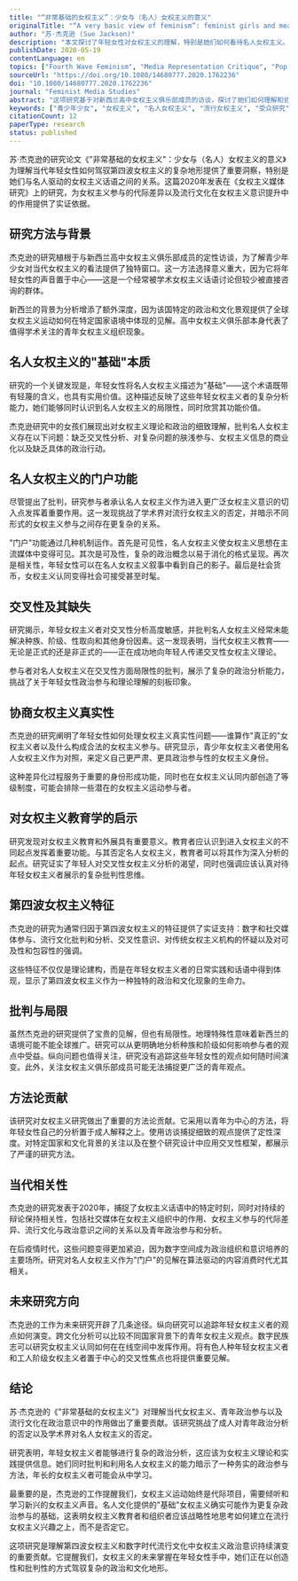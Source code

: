 ```yaml
---
title: "“非常基础的女权主义”：少女与（名人）女权主义的意义"
originalTitle: "“A very basic view of feminism”: feminist girls and meanings of (celebrity) feminism"
author: "苏·杰克逊 (Sue Jackson)"
description: "本文探讨了年轻女性对女权主义的理解，特别是她们如何看待名人女权主义。研究发现，尽管名人女权主义常被批判为肤浅、缺乏交集性视角，但它在吸引和引导年轻女孩接触并深入了解女权主义方面，扮演了“入门”或“启动点”的重要角色。"
publishDate: 2020-05-19
contentLanguage: en
topics: ["Fourth Wave Feminism", "Media Representation Critique", "Pop Culture Feminism"]
sourceUrl: "https://doi.org/10.1080/14680777.2020.1762236"
doi: "10.1080/14680777.2020.1762236"
journal: "Feminist Media Studies"
abstract: "这项研究基于对新西兰高中女权主义俱乐部成员的访谈，探讨了她们如何理解和协商名人女权主义。分析显示，女孩们将名人女权主义视为一种“基本”但有用的工具，用于界定自我和他人的女权主义主体性。尽管她们批判名人女权主义“很赶时髦”、“非政治化”，且缺乏交集性价值观和政治行动主义，但同时承认它在吸引人们关注女权主义方面具有潜在价值。"
keywords: ["青少年少女", "女权主义", "名人女权主义", "流行女权主义", "受众研究"]
citationCount: 12
paperType: research
status: published
---
```


苏·杰克逊的研究论文《"非常基础的女权主义"：少女与（名人）女权主义的意义》为理解当代年轻女性如何驾驭第四波女权主义的复杂地形提供了重要洞察，特别是她们与名人驱动的女权主义话语之间的关系。这篇2020年发表在《女权主义媒体研究》上的研究，为女权主义参与的代际差异以及流行文化在女权主义意识提升中的作用提供了实证依据。

## 研究方法与背景

杰克逊的研究植根于与新西兰高中女权主义俱乐部成员的定性访谈，为了解青少年少女对当代女权主义的看法提供了独特窗口。这一方法选择意义重大，因为它将年轻女性的声音置于中心——这是一个经常被学术女权主义话语讨论但较少被直接咨询的群体。

新西兰的背景为分析增添了额外深度，因为该国特定的政治和文化景观提供了全球女权主义运动如何在特定国家语境中体现的见解。高中女权主义俱乐部本身代表了值得学术关注的青年女权主义组织现象。

## 名人女权主义的"基础"本质

研究的一个关键发现是，年轻女性将名人女权主义描述为"基础"——这个术语既带有轻蔑的含义，也具有实用价值。这种描述反映了这些年轻女权主义者的复杂分析能力，她们能够同时认识到名人女权主义的局限性，同时欣赏其功能价值。

杰克逊研究中的女孩们展现出对女权主义理论和政治的细致理解，批判名人女权主义存在以下问题：缺乏交叉性分析、对复杂问题的肤浅参与、女权主义信息的商业化以及缺乏具体的政治行动。

## 名人女权主义的门户功能

尽管提出了批判，研究参与者承认名人女权主义作为进入更广泛女权主义意识的切入点发挥着重要作用。这一发现挑战了学术界对流行女权主义的否定，并暗示不同形式的女权主义参与之间存在更复杂的关系。

"门户"功能通过几种机制运作。首先是可见性，名人女权主义使女权主义思想在主流媒体中变得可见。其次是可及性，复杂的政治概念以易于消化的格式呈现。再次是相关性，年轻女性可以在名人女权主义叙事中看到自己的影子。最后是社会货币，女权主义认同变得社会可接受甚至时髦。

## 交叉性及其缺失

研究揭示，年轻女权主义者对交叉性分析高度敏感，并批判名人女权主义经常未能解决种族、阶级、性取向和其他身份因素。这一发现表明，当代女权主义教育——无论是正式的还是非正式的——正在成功地向年轻人传递交叉性女权主义理论。

参与者对名人女权主义在交叉性方面局限性的批判，展示了复杂的政治分析能力，挑战了关于年轻女性政治参与和理论理解的刻板印象。

## 协商女权主义真实性

杰克逊的研究阐明了年轻女性如何处理女权主义真实性问题——谁算作"真正的"女权主义者以及什么构成合法的女权主义参与。研究显示，青少年女权主义者使用名人女权主义作为对照，来定义自己更严肃、更具政治参与性的女权主义身份。

这种差异化过程服务于重要的身份形成功能，同时也在女权主义认同内部创造了等级制度，可能会排除一些潜在的女权主义运动参与者。

## 对女权主义教育学的启示

研究发现对女权主义教育和外展具有重要意义。教育者应认识到进入女权主义的不同起点发挥着重要功能。与其否定名人女权主义，教育者可以将其作为深入分析的起点。研究证实了年轻人对交叉性女权主义分析的渴望，同时也强调应该认真对待年轻女权主义者展示的复杂批判性思维。

## 第四波女权主义特征

杰克逊的研究为通常归因于第四波女权主义的特征提供了实证支持：数字和社交媒体参与、流行文化批判和分析、交叉性意识、对传统女权主义机构的怀疑以及对可及性和包容性的强调。

这些特征不仅仅是理论建构，而是在年轻女权主义者的日常实践和话语中得到体现，显示了第四波女权主义作为一种独特的政治和文化现象的生命力。

## 批判与局限

虽然杰克逊的研究提供了宝贵的见解，但也有局限性。地理特殊性意味着新西兰的语境可能不能全球推广。研究可以从更明确地分析种族和阶级如何影响参与者的观点中受益。纵向问题也值得关注，研究没有追踪这些年轻女性的观点如何随时间演变。此外，关注女权主义俱乐部成员可能无法捕捉更广泛的青年观点。

## 方法论贡献

该研究对女权主义研究做出了重要的方法论贡献。它采用以青年为中心的方法，将年轻女性自己的分析置于成人解释之上。使用访谈捕捉细致的观点提供了定性深度。对特定国家和文化背景的关注以及在整个研究设计中应用交叉性框架，都展示了严谨的研究方法。

## 当代相关性

杰克逊的研究发表于2020年，捕捉了女权主义话语中的特定时刻，同时对持续的辩论保持相关性，包括社交媒体在女权主义组织中的作用、女权主义参与的代际差异、流行文化与政治意识之间的关系以及青年政治参与和分析。

在后疫情时代，这些问题变得更加紧迫，因为数字空间成为政治组织和意识培养的主要场所。研究对名人女权主义作为"门户"的见解在算法驱动的内容消费时代尤其相关。

## 未来研究方向

杰克逊的工作为未来研究开辟了几条途径。纵向研究可以追踪年轻女权主义者的观点如何演变。跨文化分析可以比较不同国家背景下的青年女权主义观点。数字民族志可以研究女权主义认同如何在在线空间中发挥作用。将有色人种年轻女权主义者和工人阶级女权主义者置于中心的交叉性焦点也将提供重要见解。

## 结论

苏·杰克逊的《"非常基础的女权主义"》对理解当代女权主义、青年政治参与以及流行文化在政治意识中的作用做出了重要贡献。该研究挑战了成人对青年政治分析的否定以及学术界对名人女权主义的否定。

研究表明，年轻女权主义者能够进行复杂的政治分析，这应该为女权主义理论和实践提供信息。她们同时批判和利用名人女权主义的能力暗示了一种务实的政治参与方法，年长的女权主义者可能会从中学习。

最重要的是，杰克逊的工作提醒我们，女权主义运动始终是代际项目，需要倾听和学习新兴的女权主义声音。名人文化提供的"基础"女权主义确实可能作为更复杂政治参与的基础，这表明女权主义教育者和组织者应该战略性地思考如何建立在流行女权主义兴趣之上，而不是否定它。

这项研究是理解第四波女权主义和数字时代流行文化中女权主义政治意识持续演变的重要贡献。它提醒我们，女权主义的未来掌握在年轻女性手中，她们正在以创造性和批判性的方式驾驭复杂的政治和文化地形。